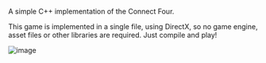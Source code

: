 A simple C++ implementation of the Connect Four.

This game is implemented in a single file, using DirectX, so no game engine, asset files or other libraries are required. Just compile and play!


![image](https://github.com/badasahog/ConnectFour/assets/52379863/8875d6fc-8ebc-4796-b171-a69dd12df840)
